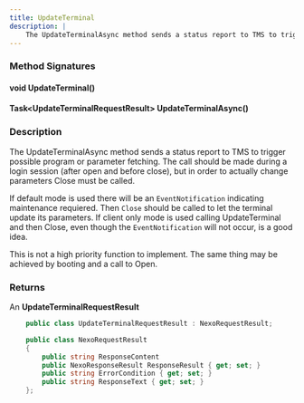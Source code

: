```yaml
---
title: UpdateTerminal
description: |
    The UpdateTerminalAsync method sends a status report to TMS to trigger possible program or parameter fetching    
---
```

### Method Signatures

#### void UpdateTerminal()

#### Task\<UpdateTerminalRequestResult\> UpdateTerminalAsync()

### Description

The UpdateTerminalAsync method sends a status report to TMS to trigger possible program or parameter fetching.
The call should be made during a login session (after open and before close), but in order to actually change parameters Close must be called.

If default mode is used there will be an `EventNotification` indicating maintenance requiered. Then `Close` should be called to let the terminal update its parameters.
If client only mode is used calling UpdateTerminal and then Close, even though the `EventNotification` will not occur, is a good idea.

This is not a high priority function to implement. The same thing may be achieved by booting and a call to Open.

### Returns

An **UpdateTerminalRequestResult**

```c#
    public class UpdateTerminalRequestResult : NexoRequestResult;
```

```c#
    public class NexoRequestResult
    {
        public string ResponseContent
        public NexoResponseResult ResponseResult { get; set; }
        public string ErrorCondition { get; set; }
        public string ResponseText { get; set; }
    };
```
